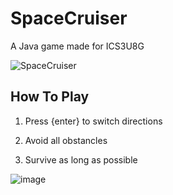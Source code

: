 # SpaceCruiser
A Java game made for ICS3U8G

![SpaceCruiser](https://user-images.githubusercontent.com/62809012/127981636-02ff1b8a-a148-4436-8ce2-35cca33f3430.gif)

## How To Play

1. Press {enter} to switch directions

2. Avoid all obstancles

3. Survive as long as possible

![image](https://user-images.githubusercontent.com/62809012/127784892-fad8d579-1443-464c-99c6-5624265ecfd3.png)

